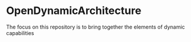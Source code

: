 # OpenDynamicArchitecture
The focus on this repository is to bring together the elements of dynamic capabilities
